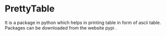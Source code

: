 # PrettyTable
It is a package in python which helps in printing table in form of ascii table.
Packages can be downloaded from the website pypi        .
